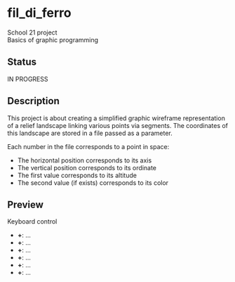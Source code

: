 # fil_di_ferro

School 21 project<br>
Basics of graphic programming

## Status

IN PROGRESS

## Description

This project is about creating a simplified graphic wireframe representation of a relief landscape linking various points via segments. The coordinates of this landscape are stored in a file passed as
a parameter.<br>

Each number in the file corresponds to a point in space:

<ul>
  <li>The horizontal position corresponds to its axis</li>
  <li>The vertical position corresponds to its ordinate</li>
  <li>The first value corresponds to its altitude</li>
  <li>The second value (if exists) corresponds to its color</li>
</ul>

## Preview

Keyboard control

<ul>
  <li><b>+</b>:      ...</li>
  <li><b>+</b>:      ...</li>
  <li><b>+</b>:      ...</li>
  <li><b>+</b>:      ...</li>
  <li><b>+</b>:      ...</li>
  <li><b>+</b>:      ...</li>
</ul>



